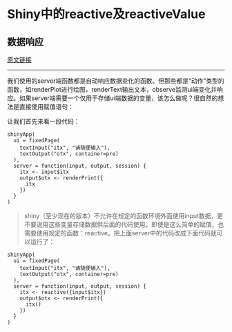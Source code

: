 # Shiny中的reactive及reactiveValue

## 数据响应

[原文链接](https://blog.csdn.net/u014801157/article/details/48196913)

---

我们使用的server端函数都是自动响应数据变化的函数。但那些都是“动作”类型的函数，如renderPlot进行绘图，renderText输出文本，observe监测ui端变化并响应。如果server端需要一个仅用于存储ui端数据的变量，该怎么做呢？很自然的想法是直接使用赋值语句：

让我们首先来看一段代码：

```shell
shinyApp(
  ui = fixedPage(
    textInput("itx", "请随便输入"),
    textOutput("otx", container=pre)
  ),
  server = function(input, output, session) {
    itx <- input$itx
    output$otx <- renderPrint({
      itx
    })
  }
)
```

> shiny（至少现在的版本）不允许在规定的函数环境外面使用input数据，更不要说用这些变量存储数据供后面的代码使用。即使是这么简单的赋值，也需要使用规定的函数：reactive。把上面server中的代码改成下面代码就可以运行了：

```shell
shinyApp(
  ui = fixedPage(
    textInput("itx", "请随便输入"),
    textOutput("otx", container=pre)
  ),
  server = function(input, output, session) {
    itx <- reactive({input$itx})
    output$otx <- renderPrint({
      itx()
    })
  }
)
```

